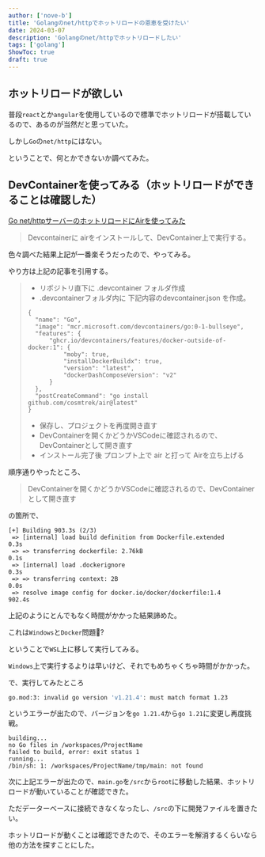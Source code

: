```yaml
---
author: ['nove-b']
title: 'Golangのnet/httpでホットリロードの恩恵を受けたい'
date: 2024-03-07
description: 'Golangのnet/httpでホットリロードしたい'
tags: ['golang']
ShowToc: true
draft: true
---
```


## ホットリロードが欲しい

普段`react`とか`angular`を使用しているので標準でホットリロードが搭載しているので、あるのが当然だと思っていた。

しかし`Go`の`net/http`にはない。

ということで、何とかできないか調べてみた。


## DevContainerを使ってみる（ホットリロードができることは確認した）

[Go net/httpサーバーのホットリロードにAirを使ってみた](https://qiita.com/Domao/items/03858530067b52986ca9)

> Devcontainerに airをインストールして、DevContainer上で実行する。

色々調べた結果上記が一番楽そうだったので、やってみる。

やり方は上記の記事を引用する。

> - リポジトリ直下に .devcontainer フォルダ作成
> - .devcontainerフォルダ内に 下記内容のdevcontainer.json を作成。
> ```
> {
>	"name": "Go",
>	"image": "mcr.microsoft.com/devcontainers/go:0-1-bullseye",
>	"features": {
>		"ghcr.io/devcontainers/features/docker-outside-of-docker:1": {
>			"moby": true,
>			"installDockerBuildx": true,
>			"version": "latest",
>			"dockerDashComposeVersion": "v2"
>		}
>	},
>	"postCreateCommand": "go install github.com/cosmtrek/air@latest"
>}
> ```
> - 保存し、プロジェクトを再度開き直す
> - DevContainerを開くかどうかVSCodeに確認されるので、DevContainerとして開き直す
> - インストール完了後 プロンプト上で air と打って Airを立ち上げる

順序通りやったところ、
> DevContainerを開くかどうかVSCodeに確認されるので、DevContainerとして開き直す

の箇所で、

```
[+] Building 903.3s (2/3)
 => [internal] load build definition from Dockerfile.extended              0.3s
 => => transferring dockerfile: 2.76kB                                     0.1s
 => [internal] load .dockerignore                                          0.3s
 => => transferring context: 2B                                            0.0s
 => resolve image config for docker.io/docker/dockerfile:1.4             902.4s
 ```
 上記のようにとんでもなく時間がかかった結果諦めた。

 これは`Windows`と`Docker`問題🤔?

 ということで`WSL`上に移して実行してみる。

`Windows`上で実行するよりは早いけど、それでもめちゃくちゃ時間がかかった。

で、実行してみたところ

```bash
go.mod:3: invalid go version 'v1.21.4': must match format 1.23
```

というエラーが出たので、バージョンを`go 1.21.4`から`go 1.21`に変更し再度挑戦。

```
building...
no Go files in /workspaces/ProjectName
failed to build, error: exit status 1
running...
/bin/sh: 1: /workspaces/ProjectName/tmp/main: not found
```

次に上記エラーが出たので、`main.go`を`/src`から`root`に移動した結果、ホットリロードが動いていることが確認できた。

ただデーターベースに接続できなくなったし、`/src`の下に開発ファイルを置きたい。

ホットリロードが動くことは確認できたので、そのエラーを解消するくらいなら他の方法を探すことにした。

